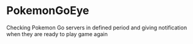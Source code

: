 # PokemonGoEye
Checking Pokemon Go servers in defined period and giving notification when they are ready to play game again
